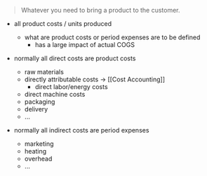 > Whatever you need to bring a product to the customer.

- all product costs / units produced
	- what are product costs or period expenses are to be defined
		- has a large impact of actual COGS

- normally all direct costs are product costs
	- raw materials
	- directly attributable costs -> [[Cost Accounting]]
		- direct labor/energy costs
	- direct machine costs
	- packaging
	- delivery
	- ...
	
- normally all indirect costs are period expenses
	- marketing
	- heating
	- overhead
	- ...